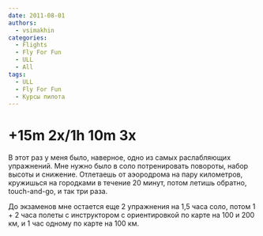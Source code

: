 ```yaml
---
date: 2011-08-01
authors:
  - vsimakhin
categories:
  - Flights
  - Fly For Fun
  - ULL
  - All
tags:
  - ULL
  - Fly For Fun
  - Курсы пилота
---
```


# +15m 2x/1h 10m 3x

В этот раз у меня было, наверное, одно из самых раслабляющих упражнений. Мне нужно было в соло потренировать повороты, набор высоты и снижение. Отлетаешь от аэородрома на пару километров, кружишься на городками в течение 20 минут, потом летишь обратно, touch-and-go, и так три раза.

До экзаменов мне остается еще 2 упражнения на 1,5 часа соло, потом 1 + 2 часа полеты с инструктором с ориентировкой по карте на 100 и 200 км, и 1 час одному по карте на 100 км.